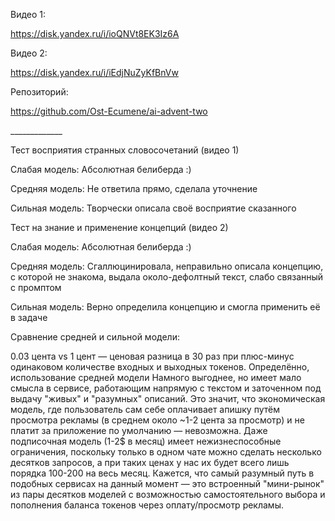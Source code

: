 Видео 1:

https://disk.yandex.ru/i/ioQNVt8EK3Iz6A



Видео 2:

https://disk.yandex.ru/i/iEdjNuZyKfBnVw



Репозиторий:

https://github.com/Ost-Ecumene/ai-advent-two



\_\_\_\_\_\_\_\_\_\_\_\_\_



Тест восприятия странных словосочетаний (видео 1)

Слабая модель: Абсолютная белиберда :)

Средняя модель: Не ответила прямо, сделала уточнение

Сильная модель: Творчески описала своё восприятие сказанного



Тест на знание и применение концепций (видео 2)

Слабая модель: Абсолютная белиберда :)

Средняя модель: Сгаллюцинировала, неправильно описала концепцию, с которой не знакома, выдала около-дефолтный текст, слабо связанный с промптом

Сильная модель: Верно определила концепцию и смогла применить её в задаче



Сравнение средней и сильной модели:

0.03 цента vs 1 цент — ценовая разница в 30 раз при плюс-минус одинаковом количестве входных и выходных токенов. Определённо, использование средней модели Намного выгоднее, но имеет мало смысла в сервисе, работающим напрямую с текстом и заточенном под выдачу "живых" и "разумных" описаний. Это значит, что экономическая модель, где пользователь сам себе оплачивает апишку путём просмотра рекламы (в среднем около ~1-2 цента за просмотр) и не платит за приложение по умолчанию — невозможна. Даже подписочная модель (1-2$ в месяц) имеет нежизнеспособные ограничения, поскольку только в одном чате можно сделать несколько десятков запросов, а при таких ценах у нас их будет всего лишь порядка 100-200 на весь месяц. Кажется, что самый разумный путь в подобных сервисах на данный момент — это встроенный "мини-рынок" из пары десятков моделей с возможностью самостоятельного выбора и пополнения баланса токенов через оплату/просмотр рекламы.

